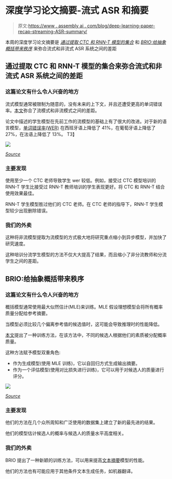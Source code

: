 # 深度学习论文摘要-流式 ASR 和摘要

> 原文:[https://www . assembly ai . com/blog/deep-learning-paper-recap-streaming-ASR-summary/](https://www.assemblyai.com/blog/deep-learning-paper-recap-streaming-asr-summarization/)

本周的深度学习论文摘要是 [*通过提取 CTC 和 RNN-T 模型的集合*](https://arxiv.org/pdf/2104.14346.pdf) 和 [*BRIO:给抽象概括带来秩序*](https://arxiv.org/pdf/2203.16804v1.pdf) 来弥合流式和非流式 ASR 系统之间的差距

## 通过提取 CTC 和 RNN-T 模型的集合来弥合流式和非流式 ASR 系统之间的差距

### 这篇论文有什么令人兴奋的地方

流式模型通常被限制为随意的，没有未来的上下文，并且还遭受更高的单词错误率。[本文](https://arxiv.org/pdf/2104.14346.pdf)弥合了流模式和非流模式之间的差距。

论文中描述的学生模型在先前工作的流模型的基础上有了很大的改进。对于新的语言模型，[单词错误率(WER)](https://www.assemblyai.com/blog/word-error-rate/) 在西班牙语上降低了 41%，在葡萄牙语上降低了 27%，在法语上降低了 13%。
T3】

![](../Images/7fcf30237505e899aa5d01202afc6b33.png)

[*Source*](https://docs.google.com/presentation/d/1UHIsKvfdFLxiXJTFrA4uq2LsXvpXQLWGjxUbRkcTvUo/edit#slide=id.g135bd17ca8f_0_4)

### 主要发现

使用至少一个 CTC 老师导致学生 wer 较低。例如，接受过 CTC 模型培训的 RNN-T 学生比接受过 RNN-T 教师培训的学生表现更好。将 CTC 和 RNN-T 结合使用效果最佳。

RNN-T 学生模型胜过他们的 CTC 老师。在 CTC 老师的指导下，RNN-T 学生模型较少出现删除错误。

### 我们的外卖

这种将非流模型提取为流模型的方式极大地将研究重点缩小到异步模型，并加快了研究速度。

这种培训分流学生模型的方法不仅大大提高了结果，而且缩小了非分流教师和分流学生之间的差距。

## BRIO:给抽象概括带来秩序

### 这篇论文有什么令人兴奋的地方

概括模型通常使用最大似然估计(MLE)来训练。MLE 假设理想模型会将所有概率质量分配给参考摘要。

当模型必须比较几个偏离参考值的候选值时，这可能会导致推理时的性能降低。

[本文](https://arxiv.org/pdf/2203.16804v1.pdf)提出了一种训练方法，在该方法中，不同的候选人根据他们的素质被分配概率质量。

这种方法赋予模型双重角色:

*   作为生成模型(使用 MLE 训练)，它以自回归方式生成输出摘要。
*   作为一个评估模型(使用对比损失进行训练)，它可以用于对候选人的质量进行评分。

![](../Images/4fdbc1abf443974fcbf76c5a255c0c63.png)

[*Source*](https://arxiv.org/pdf/2104.14346.pdf)

### 主要发现

他们的方法在几个众所周知和广泛使用的数据集上建立了新的最先进的结果。

他们的模型估计候选人的概率与候选人的质量水平高度相关。

### 我们的外卖

BRIO 提出了一种新颖的训练方法，可以用来提高[文本摘要](https://www.assemblyai.com/blog/text-summarization-nlp-5-best-apis/)模型的性能。

他们的方法也有可能应用于其他条件文本生成任务，如机器翻译。